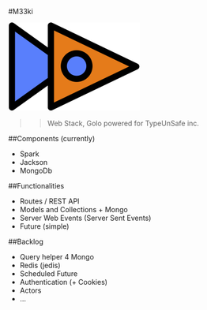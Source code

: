 #M33ki

![...](meekilogo.png)

>>Web Stack, Golo powered for TypeUnSafe inc.

##Components (currently)

- Spark
- Jackson
- MongoDb

##Functionalities

- Routes / REST API
- Models and Collections + Mongo
- Server Web Events (Server Sent Events)
- Future (simple)

##Backlog

- Query helper 4 Mongo
- Redis (jedis)
- Scheduled Future
- Authentication (+ Cookies)
- Actors
- ...
